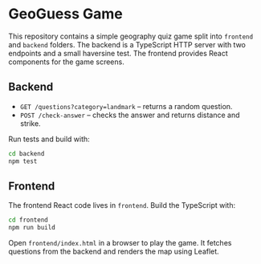 # GeoGuess Game

This repository contains a simple geography quiz game split into `frontend` and `backend` folders. The backend is a TypeScript HTTP server with two endpoints and a small haversine test. The frontend provides React components for the game screens.

## Backend

- `GET /questions?category=landmark` – returns a random question.
- `POST /check-answer` – checks the answer and returns distance and strike.

Run tests and build with:

```bash
cd backend
npm test
```

## Frontend

The frontend React code lives in `frontend`. Build the TypeScript with:

```bash
cd frontend
npm run build
```

Open `frontend/index.html` in a browser to play the game. It fetches questions
from the backend and renders the map using Leaflet.

